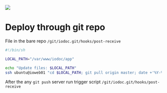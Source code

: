 ![](https://upload.wikimedia.org/wikipedia/commons/thumb/e/e0/Git-logo.svg/512px-Git-logo.svg.png)
# Deploy through git repo
File in the bare repo `/git/iodoc.git/hooks/post-receive`
```bash
#!/bin/sh

LOCAL_PATH="/var/www/iodoc/app"

echo "Update files: $LOCAL_PATH"
ssh ubuntu@ioweb01 "cd $LOCAL_PATH; git pull origin master; date +'%Y-%m-%d %H:%M:%S' > /var/www/iodoc/tmp/logs/last.commit.log";
```

After the any `git push` server run trigger script `/git/iodoc.git/hooks/post-receive`
